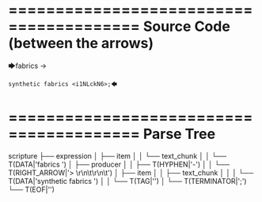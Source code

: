 ========================================
Source Code (between the arrows)
========================================

🡆fabrics -> 
	
	synthetic fabrics <i1NLckN6>;🡄

========================================
Parse Tree
========================================

scripture
├── expression
│   ├── item
│   │   └── text_chunk
│   │       └── T(DATA|'fabrics ')
│   ├── producer
│   │   ├── T(HYPHEN|'-')
│   │   └── T(RIGHT_ARROW|'> \r\n\t\r\n\t')
│   ├── item
│   │   ├── text_chunk
│   │   │   └── T(DATA|'synthetic fabrics ')
│   │   └── T(TAG|'<i1NLckN6>')
│   └── T(TERMINATOR|';')
└── T(EOF|'<EOF>')